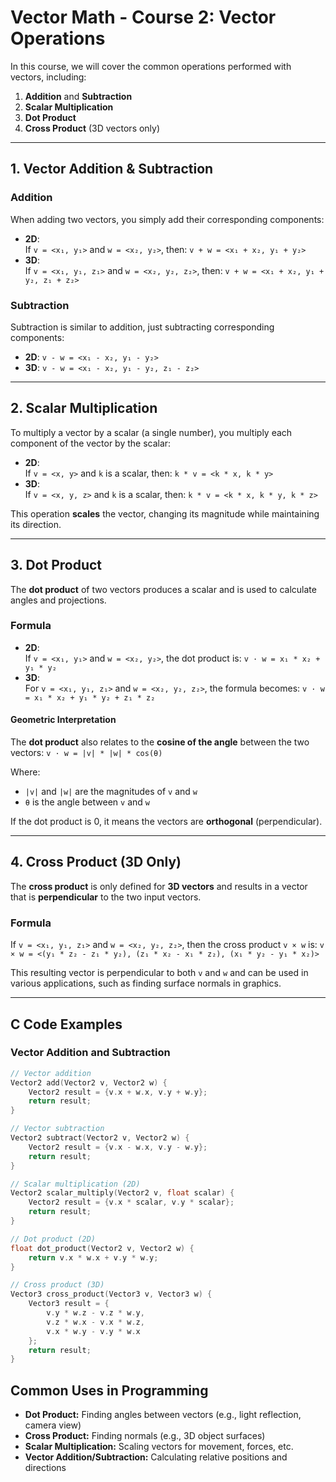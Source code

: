 # Vector Math - Course 2: Vector Operations

In this course, we will cover the common operations performed with vectors, including:

1. **Addition** and **Subtraction**
2. **Scalar Multiplication**
3. **Dot Product**
4. **Cross Product** (3D vectors only)

---

## 1. Vector Addition & Subtraction

### Addition

When adding two vectors, you simply add their corresponding components:

- **2D**:  
  If `v = <x₁, y₁>` and `w = <x₂, y₂>`, then: `v + w = <x₁ + x₂, y₁ + y₂>`
- **3D**:  
If `v = <x₁, y₁, z₁>` and `w = <x₂, y₂, z₂>`, then: `v + w = <x₁ + x₂, y₁ + y₂, z₁ + z₂>`

### Subtraction

Subtraction is similar to addition, just subtracting corresponding components:

- **2D**: `v - w = <x₁ - x₂, y₁ - y₂>`
- **3D**: `v - w = <x₁ - x₂, y₁ - y₂, z₁ - z₂>`

---

## 2. Scalar Multiplication

To multiply a vector by a scalar (a single number), you multiply each component of the vector by the scalar:

- **2D**:  
If `v = <x, y>` and `k` is a scalar, then: `k * v = <k * x, k * y>`
- **3D**:  
If `v = <x, y, z>` and `k` is a scalar, then: `k * v = <k * x, k * y, k * z>`


This operation **scales** the vector, changing its magnitude while maintaining its direction.

---

## 3. Dot Product

The **dot product** of two vectors produces a scalar and is used to calculate angles and projections.

### Formula

- **2D**:  
If `v = <x₁, y₁>` and `w = <x₂, y₂>`, the dot product is: `v · w = x₁ * x₂ + y₁ * y₂`
- **3D**:  
For `v = <x₁, y₁, z₁>` and `w = <x₂, y₂, z₂>`, the formula becomes: `v · w = x₁ * x₂ + y₁ * y₂ + z₁ * z₂`


#### Geometric Interpretation

The **dot product** also relates to the **cosine of the angle** between the two vectors: `v · w = |v| * |w| * cos(θ)`


Where:
- `|v|` and `|w|` are the magnitudes of `v` and `w`
- `θ` is the angle between `v` and `w`

If the dot product is 0, it means the vectors are **orthogonal** (perpendicular).

---

## 4. Cross Product (3D Only)

The **cross product** is only defined for **3D vectors** and results in a vector that is **perpendicular** to the two input vectors.

### Formula

If `v = <x₁, y₁, z₁>` and `w = <x₂, y₂, z₂>`, then the cross product `v × w` is: `v × w = <(y₁ * z₂ - z₁ * y₂), (z₁ * x₂ - x₁ * z₂), (x₁ * y₂ - y₁ * x₂)>`


This resulting vector is perpendicular to both `v` and `w` and can be used in various applications, such as finding surface normals in graphics.

---

## C Code Examples

### Vector Addition and Subtraction

```c
// Vector addition
Vector2 add(Vector2 v, Vector2 w) {
    Vector2 result = {v.x + w.x, v.y + w.y};
    return result;
}

// Vector subtraction
Vector2 subtract(Vector2 v, Vector2 w) {
    Vector2 result = {v.x - w.x, v.y - w.y};
    return result;
}
```
```c
// Scalar multiplication (2D)
Vector2 scalar_multiply(Vector2 v, float scalar) {
    Vector2 result = {v.x * scalar, v.y * scalar};
    return result;
}
```
```c
// Dot product (2D)
float dot_product(Vector2 v, Vector2 w) {
    return v.x * w.x + v.y * w.y;
}
```
```c
// Cross product (3D)
Vector3 cross_product(Vector3 v, Vector3 w) {
    Vector3 result = {
        v.y * w.z - v.z * w.y,
        v.z * w.x - v.x * w.z,
        v.x * w.y - v.y * w.x
    };
    return result;
}
```

## Common Uses in Programming

* **Dot Product:** Finding angles between vectors (e.g., light reflection, camera view)
* **Cross Product:** Finding normals (e.g., 3D object surfaces)
* **Scalar Multiplication:** Scaling vectors for movement, forces, etc.
* **Vector Addition/Subtraction:** Calculating relative positions and directions
